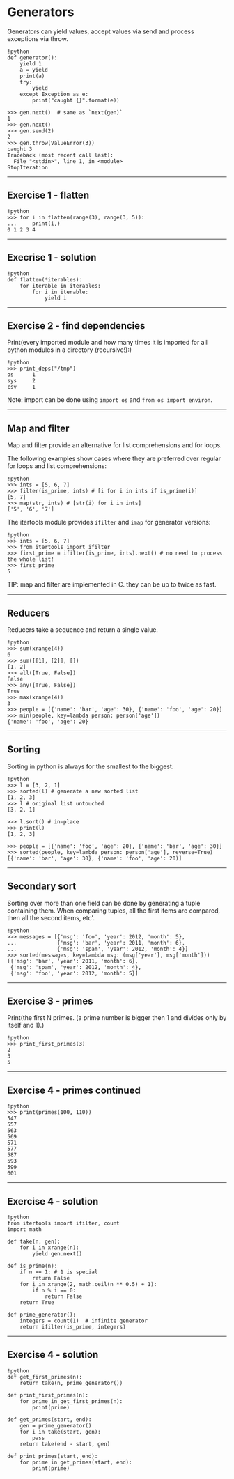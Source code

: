 # Generators

Generators can yield values, accept values via send and process exceptions via throw.

	!python
	def generator():
		yield 1
		a = yield
		print(a)
		try:
			yield
		except Exception as e:
			print("caught {}".format(e))

	>>> gen.next()  # same as `next(gen)`
	1
	>>> gen.next()
	>>> gen.send(2)
	2
	>>> gen.throw(ValueError(3))
	caught 3
	Traceback (most recent call last):
	  File "<stdin>", line 1, in <module>
    StopIteration


---

## Exercise 1 - flatten

	!python
	>>> for i in flatten(range(3), range(3, 5)):
	...     print(i,)
	0 1 2 3 4

---

## Execrise 1 - solution

	!python
	def flatten(*iterables):
		for iterable in iterables:
			for i in iterable:
				yield i

---

## Exercise 2 - find dependencies

Print(every imported module and how many times it is imported for all python modules in a directory (recursive!):)

	!python
	>>> print_deps("/tmp")
	os      1
	sys     2
    csv     1

Note: import can be done using `import os` and `from os import environ`.

---

## Map and filter

Map and filter provide an alternative for list comprehensions and for loops.

The following examples show cases where they are preferred over regular for loops and list comprehensions:

	!python
	>>> ints = [5, 6, 7]
	>>> filter(is_prime, ints) # [i for i in ints if is_prime(i)]
	[5, 7]
	>>> map(str, ints) # [str(i) for i in ints]
	['5', '6', '7']

The itertools module provides `ifilter` and `imap` for generator versions:

	!python
	>>> ints = [5, 6, 7]
	>>> from itertools import ifilter
	>>> first_prime = ifilter(is_prime, ints).next() # no need to process the whole list!
	>>> first_prime
	5

TIP: map and filter are implemented in C. they can be up to twice as fast.

---

## Reducers

Reducers take a sequence and return a single value.

	!python
	>>> sum(xrange(4))
	6
	>>> sum([[1], [2]], [])
	[1, 2]
	>>> all([True, False])
	False
	>>> any([True, False])
	True
	>>> max(xrange(4))
	3
	>>> people = [{'name': 'bar', 'age': 30}, {'name': 'foo', 'age': 20}]
	>>> min(people, key=lambda person: person['age'])
	{'name': 'foo', 'age': 20}

---

## Sorting

Sorting in python is always for the smallest to the biggest.

	!python
	>>> l = [3, 2, 1]
	>>> sorted(l) # generate a new sorted list
	[1, 2, 3]
	>>> l # original list untouched
	[3, 2, 1]

	>>> l.sort() # in-place
	>>> print(l)
	[1, 2, 3]

	>>> people = [{'name': 'foo', 'age': 20}, {'name': 'bar', 'age': 30}]
	>>> sorted(people, key=lambda person: person['age'], reverse=True)
	[{'name': 'bar', 'age': 30}, {'name': 'foo', 'age': 20)]

---

## Secondary sort

Sorting over more than one field can be done by generating a tuple containing them.
When comparing tuples, all the first items are compared, then all the second items, etc'.

	!python
	>>> messages = [{'msg': 'foo', 'year': 2012, 'month': 5},
	...             {'msg': 'bar', 'year': 2011, 'month': 6},
	...             {'msg': 'spam', 'year': 2012, 'month': 4}]
	>>> sorted(messages, key=lambda msg: (msg['year'], msg['month']))
	[{'msg': 'bar', 'year': 2011, 'month': 6},
     {'msg': 'spam', 'year': 2012, 'month': 4},
	 {'msg': 'foo', 'year': 2012, 'month': 5}]

---

## Exercise 3 - primes

Print(the first N primes. (a prime number is bigger then 1 and divides only by itself and 1).)

	!python
	>>> print_first_primes(3)
	2
	3
	5

---

## Exercise 4 - primes continued

	!python
	>>> print(primes(100, 110))
	547
	557
	563
	569
	571
	577
	587
	593
	599
	601

---

## Exercise 4 - solution

	!python
	from itertools import ifilter, count
    import math

	def take(n, gen):
		for i in xrange(n):
			yield gen.next()

	def is_prime(n):
		if n == 1: # 1 is special
			return False
		for i in xrange(2, math.ceil(n ** 0.5) + 1):
			if n % i == 0:
				return False
		return True

	def prime_generator():
        integers = count(1)  # infinite generator
		return ifilter(is_prime, integers)

---

## Exercise 4 - solution

	!python
	def get_first_primes(n):
		return take(n, prime_generator())

	def print_first_primes(n):
		for prime in get_first_primes(n):
			print(prime)

	def get_primes(start, end):
		gen = prime_generator()
		for i in take(start, gen):
			pass
		return take(end - start, gen)

	def print_primes(start, end):
		for prime in get_primes(start, end):
			print(prime)
